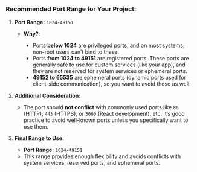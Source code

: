 ### Recommended Port Range for Your Project:

1. **Port Range:** `1024-49151`

   * **Why?**:

     * Ports **below 1024** are privileged ports, and on most systems, non-root users can’t bind to these.
     * Ports **from 1024 to 49151** are registered ports. These ports are generally safe to use for custom services (like your app), and they are not reserved for system services or ephemeral ports.
     * **49152 to 65535** are ephemeral ports (dynamic ports used for client-side communication), so you want to avoid those as well.

2. **Additional Consideration:**

   * The port should **not conflict** with commonly used ports like `80` (HTTP), `443` (HTTPS), or `3000` (React development), etc. It’s good practice to avoid well-known ports unless you specifically want to use them.

3. **Final Range to Use:**

   * **Port Range:** `1024-49151`
   * This range provides enough flexibility and avoids conflicts with system services, reserved ports, and ephemeral ports.
